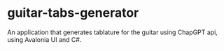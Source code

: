 # guitar-tabs-generator
An application that generates tablature for the guitar using ChapGPT api, using Avalonia UI and C#.

